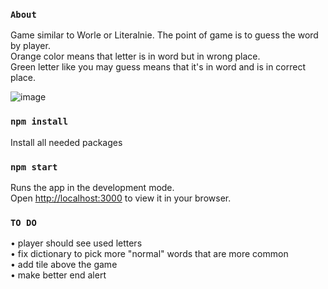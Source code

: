 ### `About`
Game similar to Worle or Literalnie. The point of game is to guess the word by player. \
Orange color means that letter is in word but in wrong place. \
Green letter like you may guess means that it's in word and is in correct place.

![image](https://github.com/martwy/guess-the-word/assets/59863769/130ce443-c04b-4e8c-998b-f9ec0c138967)

### `npm install`
Install all needed packages

### `npm start`
Runs the app in the development mode.\
Open [http://localhost:3000](http://localhost:3000) to view it in your browser.

### `TO DO`
• player should see used letters \
• fix dictionary to pick more "normal" words that are more common \
• add tile above the game \
• make better end alert


